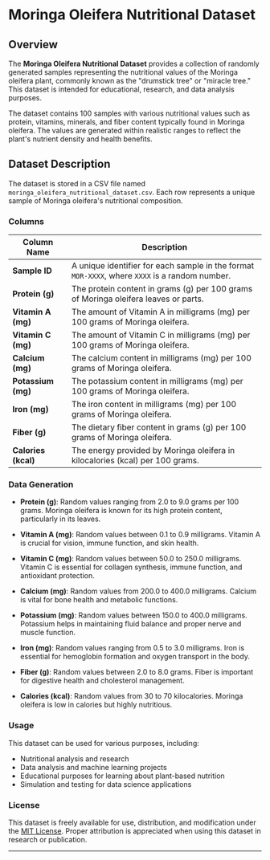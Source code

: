 # Moringa Oleifera Nutritional Dataset

## Overview

The **Moringa Oleifera Nutritional Dataset** provides a collection of randomly generated samples representing the nutritional values of the Moringa oleifera plant, commonly known as the "drumstick tree" or "miracle tree." This dataset is intended for educational, research, and data analysis purposes.

The dataset contains 100 samples with various nutritional values such as protein, vitamins, minerals, and fiber content typically found in Moringa oleifera. The values are generated within realistic ranges to reflect the plant's nutrient density and health benefits.

## Dataset Description

The dataset is stored in a CSV file named `moringa_oleifera_nutritional_dataset.csv`. Each row represents a unique sample of Moringa oleifera's nutritional composition.

### Columns

| Column Name       | Description                                                                                      |
|-------------------|--------------------------------------------------------------------------------------------------|
| **Sample ID**     | A unique identifier for each sample in the format `MOR-XXXX`, where `XXXX` is a random number.     |
| **Protein (g)**   | The protein content in grams (g) per 100 grams of Moringa oleifera leaves or parts.               |
| **Vitamin A (mg)**| The amount of Vitamin A in milligrams (mg) per 100 grams of Moringa oleifera.                     |
| **Vitamin C (mg)**| The amount of Vitamin C in milligrams (mg) per 100 grams of Moringa oleifera.                     |
| **Calcium (mg)**  | The calcium content in milligrams (mg) per 100 grams of Moringa oleifera.                         |
| **Potassium (mg)**| The potassium content in milligrams (mg) per 100 grams of Moringa oleifera.                       |
| **Iron (mg)**     | The iron content in milligrams (mg) per 100 grams of Moringa oleifera.                            |
| **Fiber (g)**     | The dietary fiber content in grams (g) per 100 grams of Moringa oleifera.                         |
| **Calories (kcal)**| The energy provided by Moringa oleifera in kilocalories (kcal) per 100 grams.                    |

### Data Generation

- **Protein (g)**: Random values ranging from 2.0 to 9.0 grams per 100 grams. Moringa oleifera is known for its high protein content, particularly in its leaves.
  
- **Vitamin A (mg)**: Random values between 0.1 to 0.9 milligrams. Vitamin A is crucial for vision, immune function, and skin health.

- **Vitamin C (mg)**: Random values between 50.0 to 250.0 milligrams. Vitamin C is essential for collagen synthesis, immune function, and antioxidant protection.

- **Calcium (mg)**: Random values from 200.0 to 400.0 milligrams. Calcium is vital for bone health and metabolic functions.

- **Potassium (mg)**: Random values between 150.0 to 400.0 milligrams. Potassium helps in maintaining fluid balance and proper nerve and muscle function.

- **Iron (mg)**: Random values ranging from 0.5 to 3.0 milligrams. Iron is essential for hemoglobin formation and oxygen transport in the body.

- **Fiber (g)**: Random values between 2.0 to 8.0 grams. Fiber is important for digestive health and cholesterol management.

- **Calories (kcal)**: Random values from 30 to 70 kilocalories. Moringa oleifera is low in calories but highly nutritious.

### Usage

This dataset can be used for various purposes, including:

- Nutritional analysis and research
- Data analysis and machine learning projects
- Educational purposes for learning about plant-based nutrition
- Simulation and testing for data science applications

### License

This dataset is freely available for use, distribution, and modification under the [MIT License](LICENSE). Proper attribution is appreciated when using this dataset in research or publication.


---
